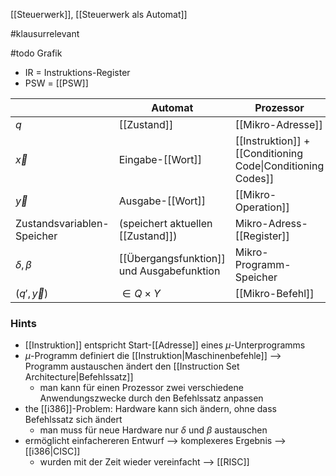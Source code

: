 [[Steuerwerk]], [[Steuerwerk als Automat]]

#klausurrelevant 

#todo Grafik


- IR = Instruktions-Register
- PSW = [[PSW]]

|                            | Automat                                   | Prozessor                                                   |
| -------------------------- | ----------------------------------------- | ----------------------------------------------------------- |
| $q$                        | [[Zustand]]                               | [[Mikro-Adresse]]                                           |
| $\vec{x}$                  | Eingabe-[[Wort]]                          | [[Instruktion]] + [[Conditioning Code\|Conditioning Codes]] |
| $\vec{y}$                  | Ausgabe-[[Wort]]                          | [[Mikro-Operation]]                                         |
| Zustandsvariablen-Speicher | (speichert aktuellen [[Zustand]])         | Mikro-Adress-[[Register]]                                   |
| $\delta, \beta$            | [[Übergangsfunktion]] und Ausgabefunktion | Mikro-Programm-Speicher                                     |
| $(q', \vec{y})$            | $\in Q \times Y$                          | [[Mikro-Befehl]]                                            |
### Hints
- [[Instruktion]] entspricht Start-[[Adresse]] eines $\mu$-Unterprogramms
- $\mu$-Programm definiert die [[Instruktion|Maschinenbefehle]] --> Programm austauschen ändert den [[Instruction Set Architecture|Befehlssatz]]
	- man kann für einen Prozessor zwei verschiedene Anwendungszwecke durch den Befehlssatz anpassen
- the [[i386]]-Problem: Hardware kann sich ändern, ohne dass Befehlssatz sich ändert
	- man muss für neue Hardware nur $\delta$ und $\beta$ austauschen
- ermöglicht einfachereren Entwurf --> komplexeres Ergebnis --> [[i386|CISC]]
	- wurden mit der Zeit wieder vereinfacht --> [[RISC]]